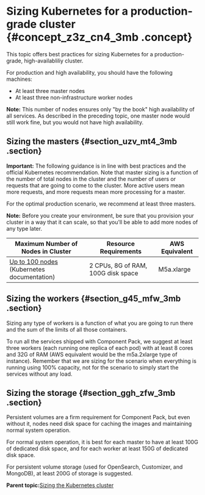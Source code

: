 # Sizing Kubernetes for a production-grade cluster {#concept_z3z_cn4_3mb .concept}

This topic offers best practices for sizing Kubernetes for a production-grade, high-availabliliy cluster.

For production and high availability, you should have the following machines:

-   At least three master nodes
-   At least three non-infrastructure worker nodes

**Note:** This number of nodes ensures only "by the book" high availability of all services. As described in the preceding topic, one master node would still work fine, but you would not have high availability.

## Sizing the masters {#section_uzv_mt4_3mb .section}

**Important:** The following guidance is in line with best practices and the official Kubernetes recommendation. Note that master sizing is a function of the number of total nodes in the cluster and the number of users or requests that are going to come to the cluster. More active users mean more requests, and more requests mean more processing for a master.

For the optimal production scenario, we recommend at least three masters.

**Note:** Before you create your environment, be sure that you provision your cluster in a way that it can scale, so that you'll be able to add more nodes of any type later.

|Maximum Number of Nodes in Cluster|Resource Requirements|AWS Equivalent|
|----------------------------------|---------------------|--------------|
|[Up to 100 nodes](https://kubernetes.io/docs/setup/best-practices/cluster-large/) \(Kubernetes documentation\)|2 CPUs, 8G of RAM, 100G disk space|M5a.xlarge|

## Sizing the workers {#section_g45_mfw_3mb .section}

Sizing any type of workers is a function of what you are going to run there and the sum of the limits of all those containers.

To run all the services shipped with Component Pack, we suggest at least three workers \(each running one replica of each pod\) with at least 8 cores and 32G of RAM \(AWS equivalent would be the m5a.2xlarge type of instance\). Remember that we are sizing for the scenario when everything is running using 100% capacity, not for the scenario to simply start the services without any load.

## Sizing the storage {#section_ggh_zfw_3mb .section}

Persistent volumes are a firm requirement for Component Pack, but even without it, nodes need disk space for caching the images and maintaining normal system operation.

For normal system operation, it is best for each master to have at least 100G of dedicated disk space, and for each worker at least 150G of dedicated disk space.

For persistent volume storage \(used for OpenSearch, Customizer, and MongoDB\), at least 200G of storage is suggested.

**Parent topic:**[Sizing the Kubernetes cluster](../install/cp_sizing_kubernetes_container.md)

